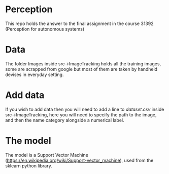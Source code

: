 # Perception
This repo holds the answer to the final assignment in the course 31392 (Perception for autonomous systems)

# Data
The folder Images inside src->ImageTracking holds all the training images, some are scrapped from google but most of them are taken by handheld devises in everyday setting.

# Add data
If you wish to add data then you will need to add a line to *dataset.csv* inside src->ImageTracking, here you will need to specify the path to the image, and then the name category alongside a numerical label.

# The model
The model is a Support Vector Machine (https://en.wikipedia.org/wiki/Support-vector_machine), used from the sklearn python library.
